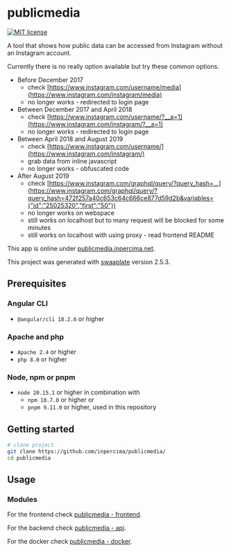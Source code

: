 # publicmedia

[![MIT license](https://img.shields.io/badge/license-MIT-blue.svg)](./LICENSE.md)

A tool that shows how public data can be accessed from Instagram without an Instagram account.

Currently there is no really option available but try these common options.

* Before December 2017
  * check [https://www.instagram.com/username/media](https://www.instagram.com/instagram/media)
  * no longer works - redirected to login page
* Between December 2017 and April 2018
  * check [https://www.instagram.com/username/?__a=1](https://www.instagram.com/instagram/?__a=1)
  * no longer works - redirected to login page
* Between April 2018 and August 2019
  * check [https://www.instagram.com/username/](https://www.instagram.com/instagram/)
  * grab data from inline javascript
  * no longer works - obfuscated code
* After August 2019
  * check [https://www.instagram.com/graphql/query/?query_hash=...](https://www.instagram.com/graphql/query/?query_hash=472f257a40c653c64c666ce877d59d2b&variables={"id":"25025320","first":"50"})
  * no longer works on webspace
  * still works on localhost but to many request will be blocked for some minutes
  * still works on localhost with using proxy - read frontend README

This app is online under [publicmedia.inpercima.net](http://publicmedia.inpercima.net).

This project was generated with [swaaplate](https://github.com/inpercima/swaaplate) version 2.5.3.

## Prerequisites

### Angular CLI

* `@angular/cli 18.2.6` or higher

### Apache and php

* `Apache 2.4` or higher
* `php 8.0` or higher

### Node, npm or pnpm

* `node 20.15.1` or higher in combination with
  * `npm 10.7.0` or higher or
  * `pnpm 9.11.0` or higher, used in this repository

## Getting started

```bash
# clone project
git clone https://github.com/inpercima/publicmedia/
cd publicmedia
```

## Usage

### Modules

For the frontend check [publicmedia - frontend](./frontend).

For the backend check [publicmedia - api](./api).

For the docker check [publicmedia - docker](./README_docker.md).
